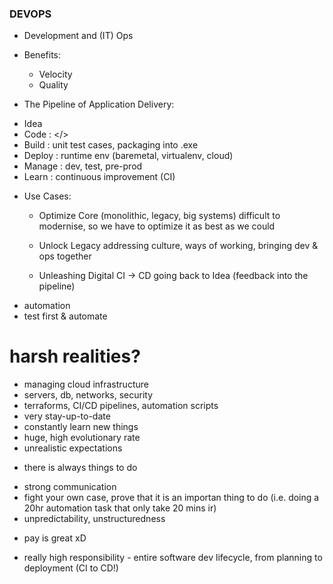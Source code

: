 ### DEVOPS
- Development and (IT) Ops

* Benefits:
    - Velocity
    - Quality 

* The Pipeline of Application Delivery:

- Idea 
- Code : </>
- Build : unit test cases, packaging into .exe 
- Deploy : runtime env (baremetal, virtualenv, cloud)
- Manage : dev, test, pre-prod
- Learn : continuous improvement (CI)

* Use Cases:
    - Optimize Core
    (monolithic, legacy, big systems)
        difficult to modernise, so we have to optimize it as best as we could

    - Unlock Legacy
        addressing culture, ways of working, bringing dev & ops together

    - Unleashing Digital
        CI -> CD
        going back to Idea
        (feedback into the pipeline)

- automation
- test first & automate

# harsh realities?
- managing cloud infrastructure
- servers, db, networks, security
- terraforms, CI/CD pipelines, automation scripts
- very stay-up-to-date
- constantly learn new things
- huge, high evolutionary rate
- unrealistic expectations
+ there is always things to do
- strong communication
- fight your own case, prove that it is an importan thing to do
(i.e. doing a 20hr automation task that only take 20 mins ir)
- unpredictability, unstructuredness
+ pay is great xD
- really high responsibility - entire software dev lifecycle, from planning to deployment (CI to CD!)
